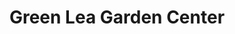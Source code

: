 ---
title: "Green Lea Garden Center"
url: /voorhees-township/green-lea-garden-center/
shop: garden centre
---
